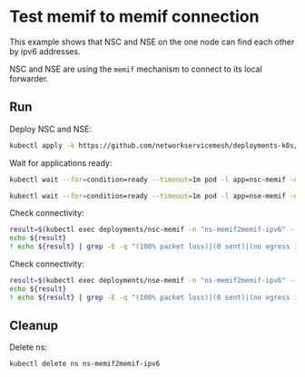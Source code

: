 # Test memif to memif connection

This example shows that NSC and NSE on the one node can find each other by ipv6 addresses.

NSC and NSE are using the `memif` mechanism to connect to its local forwarder.

## Run

Deploy NSC and NSE:
```bash
kubectl apply -k https://github.com/networkservicemesh/deployments-k8s/examples/features/ipv6/Memif2Memif_ipv6?ref=790f5c0a3e6fd8ad60a8b6b61846f73118c49399
```

Wait for applications ready:
```bash
kubectl wait --for=condition=ready --timeout=1m pod -l app=nsc-memif -n ns-memif2memif-ipv6
```
```bash
kubectl wait --for=condition=ready --timeout=1m pod -l app=nse-memif -n ns-memif2memif-ipv6
```

Check connectivity:
```bash
result=$(kubectl exec deployments/nsc-memif -n "ns-memif2memif-ipv6" -- vppctl ping ipv6 2001:db8:: repeat 4)
echo ${result}
! echo ${result} | grep -E -q "(100% packet loss)|(0 sent)|(no egress interface)"
```

Check connectivity:
```bash
result=$(kubectl exec deployments/nse-memif -n "ns-memif2memif-ipv6" -- vppctl ping ipv6 2001:db8::1 repeat 4)
echo ${result}
! echo ${result} | grep -E -q "(100% packet loss)|(0 sent)|(no egress interface)"
```

## Cleanup

Delete ns:
```bash
kubectl delete ns ns-memif2memif-ipv6
```
